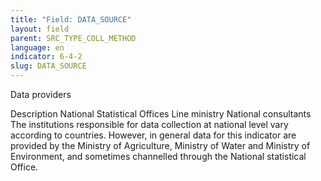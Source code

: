 ```yaml
---
title: "Field: DATA_SOURCE"
layout: field
parent: SRC_TYPE_COLL_METHOD
language: en
indicator: 6-4-2
slug: DATA_SOURCE
---
```

Data providers

Description
National Statistical Offices Line ministry National consultants The institutions responsible for data collection at national level vary according to countries. However, in general data for this indicator are provided by the Ministry of Agriculture, Ministry of Water and Ministry of Environment, and sometimes channelled through the National statistical Office.